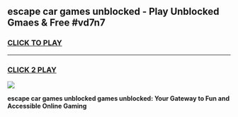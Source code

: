
## escape car games unblocked - Play Unblocked Gmaes & Free #vd7n7
<h3>
<a href="https://premium.freeplayer.one?title=escape_car_games_unblocked&ref=03M">CLICK TO PLAY</a></h3>
<hr>

<h3>
<a href="https://premium.freeplayer.one?title=escape_car_games_unblocked&ref=03M">CLICK 2 PLAY</a>
  
</h3>

<a href="https://premium.freeplayer.one?title=escape_car_games_unblocked&ref=03M"><img src="https://clearcache.store/games.png"></a>


**escape car games unblocked games unblocked: Your Gateway to Fun and Accessible Online Gaming**
